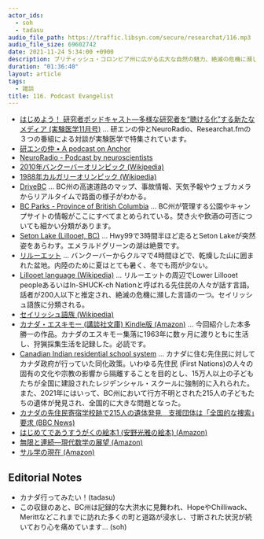 ```yaml
---
actor_ids:
  - soh
  - tadasu
audio_file_path: https://traffic.libsyn.com/secure/researchat/116.mp3
audio_file_size: 69602742
date: 2021-11-24 5:34:00 +0900
description: ブリティッシュ・コロンビア州に広がる広大な自然の魅力、絶滅の危機に瀕した言語、イヌイットの人々の暮らし、数の概念について話しました。
duration: "01:36:40"
layout: article
tags:
  - 雑談
title: 116. Podcast Evangelist
---
```


- [はじめよう！ 研究者ポッドキャスト―多様な研究者を“聴ける化”する新たなメディア (実験医学11月号)](https://www.yodosha.co.jp/jikkenigaku/book/9784758125499/index.html) ... 研エンの仲とNeuroRadio、Researchat.fmの３つの番組による対談が実験医学で特集されています。
- [研エンの仲 • A podcast on Anchor](https://anchor.fm/ken-en-no-naka)
- [NeuroRadio - Podcast by neuroscientists](https://neuroradio.tokyo/)
- [2010年バンクーバーオリンピック (Wikipedia)](https://ja.wikipedia.org/wiki/2010%E5%B9%B4%E3%83%90%E3%83%B3%E3%82%AF%E3%83%BC%E3%83%90%E3%83%BC%E3%82%AA%E3%83%AA%E3%83%B3%E3%83%94%E3%83%83%E3%82%AF)
- [1988年カルガリーオリンピック (Wikipedia)](https://ja.wikipedia.org/wiki/1988%E5%B9%B4%E3%82%AB%E3%83%AB%E3%82%AC%E3%83%AA%E3%83%BC%E3%82%AA%E3%83%AA%E3%83%B3%E3%83%94%E3%83%83%E3%82%AF)
- [DriveBC](https://www.drivebc.ca/) ... BC州の高速道路のマップ、事故情報、天気予報やウェブカメラからリアルタイムで路面の様子がわかる。
- [BC Parks - Province of British Columbia](https://bcparks.ca/) ... BC州が管理する公園やキャンプサイトの情報がここにすべてまとめられている。焚き火や飲酒の可否についても細かい分類があります。
- [Seton Lake (Lillooet, BC)](https://www.tripadvisor.ca/Attraction_Review-g635945-d8637788-Reviews-Seton_Lake-Lillooet_British_Columbia.html) ... Hwy99で3時間半ほど走るとSeton Lakeが突然姿をあらわす。エメラルドグリーンの湖は絶景です。
- [リルーエット](https://visitlillooet.ca/) ... バンクーバーからクルマで4時間ほどで、乾燥した山に囲まれた盆地。内陸のために夏はとても暑く、冬でも雨が少ない。
- [Lillooet language (Wikipedia)](https://en.wikipedia.org/wiki/Lillooet_language) ... リルーエットの周辺でLower Lillooet peopleあるいはIn-SHUCK-ch Nationと呼ばれる先住民の人々が話す言語。話者が200人以下と推定され、絶滅の危機に瀕した言語の一つ。セイリッシュ語族に分類される。
- [セイリッシュ語族 (Wikipedia)](https://ja.wikipedia.org/wiki/%E3%82%BB%E3%82%A4%E3%83%AA%E3%83%83%E3%82%B7%E3%83%A5%E8%AA%9E%E6%97%8F)
- [カナダ・エスキモー (講談社文庫) Kindle版 (Amazon)](https://www.amazon.co.jp/dp/B07L2VVCNL/ref=cm_sw_r_tw_dp_SGZP7RNPQN4AT997X3NB/?tag=researchatf04-22) ... 今回紹介した本多勝一の作品。カナダのエスキモー集落に1963年に数ヶ月に渡りともに生活し、狩猟採集生活を記録した。必読です。
- [Canadian Indian residential school system](https://en.wikipedia.org/wiki/Canadian_Indian_residential_school_system) ... カナダに住む先住民に対してカナダ政府が行っていた同化政策。いわゆる先住民 (First Nations)の人々の固有の文化や宗教の影響から隔離することを目的とし、15万人以上の子どもたちが全国に建設されたレジデンシャル・スクールに強制的に入れられた。また、2021年にはいって、BC州において行方不明とされた215人の子どもたちの遺体が発見され、全国的に大きな問題となった。
- [カナダの先住民寄宿学校跡で215人の遺体発見　支援団体は「全国的な捜索」要求 (BBC News)](https://www.bbc.com/japanese/57312454)
- [はじめてであうすうがくの絵本1 (安野光雅の絵本) (Amazon)](https://www.amazon.co.jp/%E3%81%AF%E3%81%98%E3%82%81%E3%81%A6%E3%81%A7%E3%81%82%E3%81%86%E3%81%99%E3%81%86%E3%81%8C%E3%81%8F%E3%81%AE%E7%B5%B5%E6%9C%AC1-%E5%AE%89%E9%87%8E%E5%85%89%E9%9B%85%E3%81%AE%E7%B5%B5%E6%9C%AC-%E5%AE%89%E9%87%8E-%E5%85%89%E9%9B%85/dp/4834009084/?tag=researchatf04-22)
- [無限と連続―現代数学の展望 (Amazon)](https://www.amazon.co.jp/%E7%84%A1%E9%99%90%E3%81%A8%E9%80%A3%E7%B6%9A%E2%80%95%E7%8F%BE%E4%BB%A3%E6%95%B0%E5%AD%A6%E3%81%AE%E5%B1%95%E6%9C%9B-%E5%B2%A9%E6%B3%A2%E6%96%B0%E6%9B%B8-%E9%9D%92%E7%89%88-96-%E9%81%A0%E5%B1%B1/dp/4004160030/?tag=researchatf04-22)
- [サル学の現在 (Amazon)](https://www.amazon.co.jp/%E3%82%B5%E3%83%AB%E5%AD%A6%E3%81%AE%E7%8F%BE%E5%9C%A8-%E7%AB%8B%E8%8A%B1-%E9%9A%86/dp/4582527124/?tag=researchatf04-22)

## Editorial Notes
- カナダ行ってみたい！(tadasu)
- この収録のあと、BC州は記録的な大洪水に見舞われ、HopeやChilliwack、Merittなどこれまでに訪れた多くの町と道路が浸水し、寸断された状況が続いており心を痛めています... (soh)
